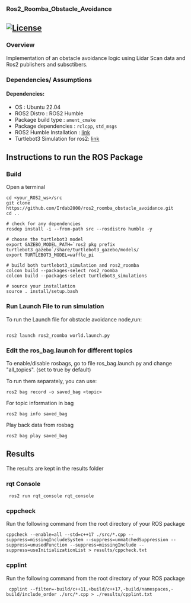 ### Ros2_Roomba_Obstacle_Avoidance
[![License](https://img.shields.io/badge/License-Apache%202.0-blue.svg)](https://opensource.org/licenses/Apache-2.0)
---

### Overview

Implementation of an obstacle avoidance logic using Lidar Scan data and Ros2 publishers and subsctibers.

### Dependencies/ Assumptions

#### Dependencies:
- OS : Ubuntu 22.04 
- ROS2 Distro : ROS2 Humble
- Package build type : ```ament_cmake ```
- Package dependencies : ```rclcpp```, ```std_msgs``` 
- ROS2 Humble Installation : [link](https://docs.ros.org/en/galactic/Installation/Ubuntu-Install-Debians.html)
- Turtlebot3 Simulation for ros2: [link](https://github.com/ROBOTIS-GIT/turtlebot3/tree/ros2)

## Instructions to run the ROS Package
### Build
Open a terminal
```
cd <your_ROS2_ws>/src
git clone https://github.com/Irdab2000/ros2_roomba_obstacle_avoidance.git
cd .. 

# check for any dependencies
rosdep install -i --from-path src --rosdistro humble -y

# choose the turtlebot3 model
export GAZEBO_MODEL_PATH=`ros2 pkg prefix turtlebot3_gazebo`/share/turtlebot3_gazebo/models/
export TURTLEBOT3_MODEL=waffle_pi

# build both turtlebot3_simulation and ros2_roomba
colcon build --packages-select ros2_roomba
colcon build --packages-select turtlebot3_simulations

# source your installation
source . install/setup.bash

```

### Run Launch File to run simulation
To run the Launch file for obstacle avoidance node,run:
```

ros2 launch ros2_roomba world.launch.py
```

### Edit the ros_bag.launch for different topics

To enable/disable rosbags, go to file ros_bag.launch.py and change "all_topics". (set to true by default)

To run them separately, you can use:
```
ros2 bag record -o saved_bag <topic>
```
For topic information in bag
```
ros2 bag info saved_bag
```
Play back data from rosbag
```
ros2 bag play saved_bag
``` 
## Results
The results are kept in the results folder

### rqt Console
```
 ros2 run rqt_console rqt_console

```
### cppcheck
Run the following command from the root directory of your ROS package
```
cppcheck --enable=all --std=c++17 ./src/*.cpp --suppress=missingIncludeSystem --suppress=unmatchedSuppression --suppress=unusedFunction --suppress=missingInclude --suppress=useInitializationList > results/cppcheck.txt
```
### cpplint
Run the following command from the root directory of your ROS package
```
 cpplint --filter=-build/c++11,+build/c++17,-build/namespaces,-build/include_order ./src/*.cpp > ./results/cpplint.txt
```
